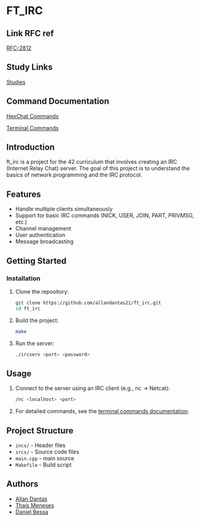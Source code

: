 # FT_IRC
## Link RFC ref
[RFC-2812](https://datatracker.ietf.org/doc/html/rfc2812)

## Study Links
[Studies](./docs/link_utils.md)

## Command Documentation
[HexChat Commands](./docs/commands/hexchat_commands.md)

[Terminal Commands](./docs/commands/terminal_commands.md)

## Introduction

ft_irc is a project for the 42 curriculum that involves creating an IRC (Internet Relay Chat) server. The goal of this project is to understand the basics of network programming and the IRC protocol.

## Features

- Handle multiple clients simultaneously
- Support for basic IRC commands (NICK, USER, JOIN, PART, PRIVMSG, etc.)
- Channel management
- User authentication
- Message broadcasting

## Getting Started

### Installation

1. Clone the repository:
    ```sh
    git clone https://github.com/allandantas21/ft_irc.git
    cd ft_irc
    ```

2. Build the project:
    ```sh
    make
    ```

3. Run the server:
    ```sh
    ./ircserv <port> <password>
    ```

## Usage

1. Connect to the server using an IRC client (e.g., nc -> Netcat):
    ```sh
    /nc <localhost> <port>
    ```

2. For detailed commands, see the [terminal commands documentation](./docs/commands/terminal_commands.md).

## Project Structure

- `incs/` - Header files
- `srcs/` - Source code files
- `main.cpp` - main source
- `Makefile` - Build script

## Authors

- [Allan Dantas](https://github.com/allandantas21)
- [Thaís Meneses](https://github.com/thaiismeneses)
- [Daniel Bessa](https://github.com/dwbessa)
